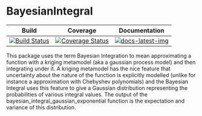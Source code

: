 # BayesianIntegral

| Build | Coverage | Documentation |
|-------|----------|---------------|
| [![Build Status](https://travis-ci.com/s-baumann/BayesianIntegral.jl.svg?branch=master)](https://travis-ci.org/s-baumann/BayesianIntegral.jl) | [![Coverage Status](https://coveralls.io/repos/github/s-baumann/BayesianIntegral.jl/badge.svg?branch=master)](https://coveralls.io/github/s-baumann/BayesianIntegral.jl?branch=master) | [![docs-latest-img](https://img.shields.io/badge/docs-latest-blue.svg)](https://s-baumann.github.io/BayesianIntegral.jl/dev/index.html) |

This package uses the term Bayesian Integration to mean approximating a function with a kriging metamodel (aka a gaussian process model) and then integrating under it. A kriging metamodel has the nice feature that uncertainty about the nature of the function is explicitly modelled (unlike for instance a approximation with Chebyshev polynomials) and the Bayesian Integral uses this feature to give a Gaussian distribution representing the probabilities of various integral values. The output of the bayesian_integral_gaussian_exponential function is the expectation and variance of this distribution.
